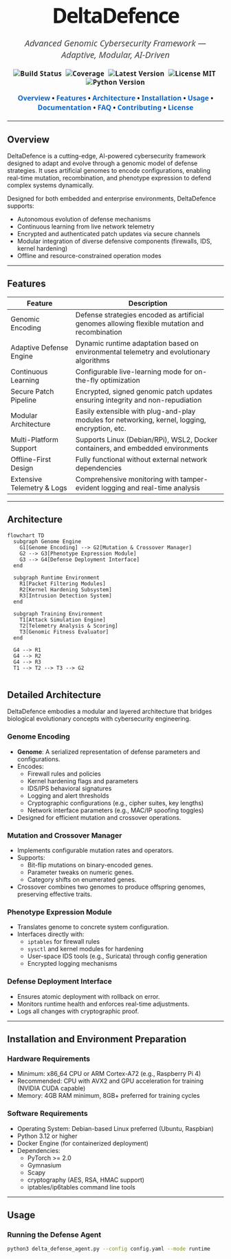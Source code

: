 <!-- README.md -->

<!-- ================== BANNER E INTESTAZIONE ================== -->

<div align="center" style="margin-bottom: 20px; font-family: 'Segoe UI', Tahoma, Geneva, Verdana, sans-serif;">

  <h1 style="font-weight: 900; font-size: 3rem; letter-spacing: -0.05em; line-height: 1.1;">
    DeltaDefence
  </h1>

  <p style="font-weight: 400; font-size: 1.25rem; color: #444; margin-top: -0.5rem; font-style: italic;">
    Advanced Genomic Cybersecurity Framework — Adaptive, Modular, AI-Driven
  </p>

  <p style="margin-top: 0.5rem; font-weight: 700; font-size: 0.95rem; letter-spacing: 0.03em;">
    <img alt="Build Status" src="https://img.shields.io/github/actions/workflow/status/DeltaSecurityLabs/DeltaDefence/ci.yml?branch=main&style=flat-square" />&nbsp;
    <img alt="Coverage" src="https://img.shields.io/codecov/c/github/DeltaSecurityLabs/DeltaDefence?style=flat-square" />&nbsp;
    <img alt="Latest Version" src="https://img.shields.io/github/v/release/DeltaSecurityLabs/DeltaDefence?style=flat-square" />&nbsp;
    <img alt="License MIT" src="https://img.shields.io/github/license/DeltaSecurityLabs/DeltaDefence?style=flat-square" />&nbsp;
    <img alt="Python Version" src="https://img.shields.io/badge/python-3.12%2B-blue?style=flat-square" />
  </p>

  <nav style="margin-top: 1rem; font-size: 1rem; font-weight: 600;">
    <a href="#overview" style="text-decoration:none; color:#0366d6;">Overview</a> &bull;
    <a href="#features" style="text-decoration:none; color:#0366d6;">Features</a> &bull;
    <a href="#architecture" style="text-decoration:none; color:#0366d6;">Architecture</a> &bull;
    <a href="#installation" style="text-decoration:none; color:#0366d6;">Installation</a> &bull;
    <a href="#usage" style="text-decoration:none; color:#0366d6;">Usage</a> &bull;
    <a href="#documentation" style="text-decoration:none; color:#0366d6;">Documentation</a> &bull;
    <a href="#faq" style="text-decoration:none; color:#0366d6;">FAQ</a> &bull;
    <a href="#contributing" style="text-decoration:none; color:#0366d6;">Contributing</a> &bull;
    <a href="#license" style="text-decoration:none; color:#0366d6;">License</a>
  </nav>

</div>

---

## Overview

DeltaDefence is a cutting-edge, AI-powered cybersecurity framework designed to adapt and evolve through a genomic model of defense strategies. It uses artificial genomes to encode configurations, enabling real-time mutation, recombination, and phenotype expression to defend complex systems dynamically.

Designed for both embedded and enterprise environments, DeltaDefence supports:

- Autonomous evolution of defense mechanisms
- Continuous learning from live network telemetry
- Encrypted and authenticated patch updates via secure channels
- Modular integration of diverse defensive components (firewalls, IDS, kernel hardening)
- Offline and resource-constrained operation modes

---

## Features

| Feature                     | Description                                                                                     |
|-----------------------------|-------------------------------------------------------------------------------------------------|
| Genomic Encoding            | Defense strategies encoded as artificial genomes allowing flexible mutation and recombination  |
| Adaptive Defense Engine     | Dynamic runtime adaptation based on environmental telemetry and evolutionary algorithms         |
| Continuous Learning         | Configurable live-learning mode for on-the-fly optimization                                    |
| Secure Patch Pipeline       | Encrypted, signed genomic patch updates ensuring integrity and non-repudiation                  |
| Modular Architecture        | Easily extensible with plug-and-play modules for networking, kernel, logging, encryption, etc.  |
| Multi-Platform Support      | Supports Linux (Debian/RPi), WSL2, Docker containers, and embedded environments                 |
| Offline-First Design        | Fully functional without external network dependencies                                          |
| Extensive Telemetry & Logs  | Comprehensive monitoring with tamper-evident logging and real-time analysis                     |

---

## Architecture

```mermaid
flowchart TD
  subgraph Genome Engine
    G1[Genome Encoding] --> G2[Mutation & Crossover Manager]
    G2 --> G3[Phenotype Expression Module]
    G3 --> G4[Defense Deployment Interface]
  end

  subgraph Runtime Environment
    R1[Packet Filtering Modules]
    R2[Kernel Hardening Subsystem]
    R3[Intrusion Detection System]
  end

  subgraph Training Environment
    T1[Attack Simulation Engine]
    T2[Telemetry Analysis & Scoring]
    T3[Genomic Fitness Evaluator]
  end

  G4 --> R1
  G4 --> R2
  G4 --> R3
  T1 --> T2 --> T3 --> G2


```
## Detailed Architecture

DeltaDefence embodies a modular and layered architecture that bridges biological evolutionary concepts with cybersecurity engineering.

### Genome Encoding

- **Genome**: A serialized representation of defense parameters and configurations.
- Encodes:
  - Firewall rules and policies
  - Kernel hardening flags and parameters
  - IDS/IPS behavioral signatures
  - Logging and alert thresholds
  - Cryptographic configurations (e.g., cipher suites, key lengths)
  - Network interface parameters (e.g., MAC/IP spoofing toggles)
- Designed for efficient mutation and crossover operations.

### Mutation and Crossover Manager

- Implements configurable mutation rates and operators.
- Supports:
  - Bit-flip mutations on binary-encoded genes.
  - Parameter tweaks on numeric genes.
  - Category shifts on enumerated genes.
- Crossover combines two genomes to produce offspring genomes, preserving effective traits.

### Phenotype Expression Module

- Translates genome to concrete system configuration.
- Interfaces directly with:
  - `iptables` for firewall rules
  - `sysctl` and kernel modules for hardening
  - User-space IDS tools (e.g., Suricata) through config generation
  - Encrypted logging mechanisms

### Defense Deployment Interface

- Ensures atomic deployment with rollback on error.
- Monitors runtime health and enforces real-time adjustments.
- Logs all changes with cryptographic proof.

---

## Installation and Environment Preparation

### Hardware Requirements

- Minimum: x86_64 CPU or ARM Cortex-A72 (e.g., Raspberry Pi 4)
- Recommended: CPU with AVX2 and GPU acceleration for training (NVIDIA CUDA capable)
- Memory: 4GB RAM minimum, 8GB+ preferred for training cycles

### Software Requirements

- Operating System: Debian-based Linux preferred (Ubuntu, Raspbian)
- Python 3.12 or higher
- Docker Engine (for containerized deployment)
- Dependencies:
  - PyTorch >= 2.0
  - Gymnasium
  - Scapy
  - cryptography (AES, RSA, HMAC support)
  - iptables/ip6tables command line tools

---

## Usage

### Running the Defense Agent

```bash
python3 delta_defense_agent.py --config config.yaml --mode runtime

